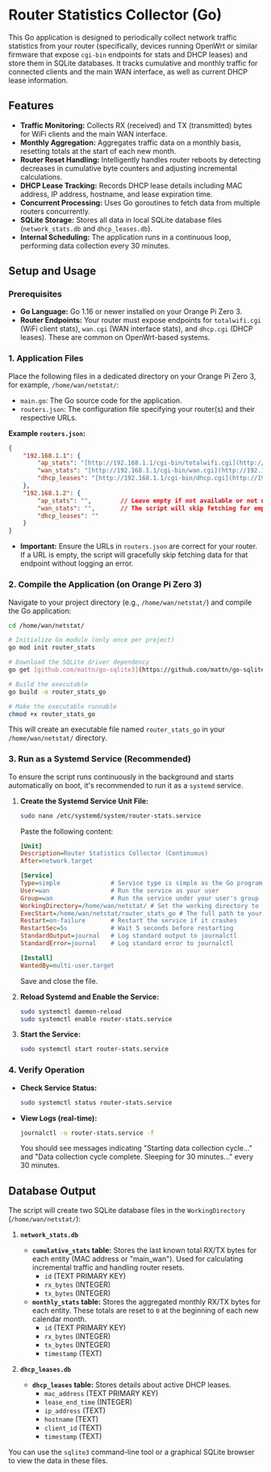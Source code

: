 # Router Statistics Collector (Go)

This Go application is designed to periodically collect network traffic statistics from your router (specifically, devices running OpenWrt or similar firmware that expose `cgi-bin` endpoints for stats and DHCP leases) and store them in SQLite databases. It tracks cumulative and monthly traffic for connected clients and the main WAN interface, as well as current DHCP lease information.

## Features

* **Traffic Monitoring:** Collects RX (received) and TX (transmitted) bytes for WiFi clients and the main WAN interface.
* **Monthly Aggregation:** Aggregates traffic data on a monthly basis, resetting totals at the start of each new month.
* **Router Reset Handling:** Intelligently handles router reboots by detecting decreases in cumulative byte counters and adjusting incremental calculations.
* **DHCP Lease Tracking:** Records DHCP lease details including MAC address, IP address, hostname, and lease expiration time.
* **Concurrent Processing:** Uses Go goroutines to fetch data from multiple routers concurrently.
* **SQLite Storage:** Stores all data in local SQLite database files (`network_stats.db` and `dhcp_leases.db`).
* **Internal Scheduling:** The application runs in a continuous loop, performing data collection every 30 minutes.

## Setup and Usage

### Prerequisites

* **Go Language:** Go 1.16 or newer installed on your Orange Pi Zero 3.
* **Router Endpoints:** Your router must expose endpoints for `totalwifi.cgi` (WiFi client stats), `wan.cgi` (WAN interface stats), and `dhcp.cgi` (DHCP leases). These are common on OpenWrt-based systems.

### 1. Application Files

Place the following files in a dedicated directory on your Orange Pi Zero 3, for example, `/home/wan/netstat/`:

* `main.go`: The Go source code for the application.
* `routers.json`: The configuration file specifying your router(s) and their respective URLs.

**Example `routers.json`:**

```json
{
    "192.168.1.1": {
        "ap_stats": "[http://192.168.1.1/cgi-bin/totalwifi.cgi](http://192.168.1.1/cgi-bin/totalwifi.cgi)",
        "wan_stats": "[http://192.168.1.1/cgi-bin/wan.cgi](http://192.168.1.1/cgi-bin/wan.cgi)",
        "dhcp_leases": "[http://192.168.1.1/cgi-bin/dhcp.cgi](http://192.168.1.1/cgi-bin/dhcp.cgi)"
    },
    "192.168.1.2": {
        "ap_stats": "",        // Leave empty if not available or not needed
        "wan_stats": "",       // The script will skip fetching for empty URLs
        "dhcp_leases": ""
    }
}
```
* **Important:** Ensure the URLs in `routers.json` are correct for your router. If a URL is empty, the script will gracefully skip fetching data for that endpoint without logging an error.

### 2. Compile the Application (on Orange Pi Zero 3)

Navigate to your project directory (e.g., `/home/wan/netstat/`) and compile the Go application:

```bash
cd /home/wan/netstat/

# Initialize Go module (only once per project)
go mod init router_stats

# Download the SQLite driver dependency
go get [github.com/mattn/go-sqlite3](https://github.com/mattn/go-sqlite3)

# Build the executable
go build -o router_stats_go

# Make the executable runnable
chmod +x router_stats_go
```
This will create an executable file named `router_stats_go` in your `/home/wan/netstat/` directory.

### 3. Run as a Systemd Service (Recommended)

To ensure the script runs continuously in the background and starts automatically on boot, it's recommended to run it as a `systemd` service.

1.  **Create the Systemd Service Unit File:**
    ```bash
    sudo nano /etc/systemd/system/router-stats.service
    ```
    Paste the following content:
    ```ini
    [Unit]
    Description=Router Statistics Collector (Continuous)
    After=network.target

    [Service]
    Type=simple              # Service type is simple as the Go program runs continuously
    User=wan                 # Run the service as your user
    Group=wan                # Run the service under your user's group
    WorkingDirectory=/home/wan/netstat/ # Set the working directory to your script's location
    ExecStart=/home/wan/netstat/router_stats_go # The full path to your compiled executable
    Restart=on-failure       # Restart the service if it crashes
    RestartSec=5s            # Wait 5 seconds before restarting
    StandardOutput=journal   # Log standard output to journalctl
    StandardError=journal    # Log standard error to journalctl

    [Install]
    WantedBy=multi-user.target
    ```
    Save and close the file.

2.  **Reload Systemd and Enable the Service:**
    ```bash
    sudo systemctl daemon-reload
    sudo systemctl enable router-stats.service
    ```

3.  **Start the Service:**
    ```bash
    sudo systemctl start router-stats.service
    ```

### 4. Verify Operation

* **Check Service Status:**
    ```bash
    sudo systemctl status router-stats.service
    ```
* **View Logs (real-time):**
    ```bash
    journalctl -u router-stats.service -f
    ```
    You should see messages indicating "Starting data collection cycle..." and "Data collection cycle complete. Sleeping for 30 minutes..." every 30 minutes.

## Database Output

The script will create two SQLite database files in the `WorkingDirectory` (`/home/wan/netstat/`):

1.  **`network_stats.db`**
    * **`cumulative_stats` table:** Stores the last known total RX/TX bytes for each entity (MAC address or "main_wan"). Used for calculating incremental traffic and handling router resets.
        * `id` (TEXT PRIMARY KEY)
        * `rx_bytes` (INTEGER)
        * `tx_bytes` (INTEGER)
    * **`monthly_stats` table:** Stores the aggregated monthly RX/TX bytes for each entity. These totals are reset to `0` at the beginning of each new calendar month.
        * `id` (TEXT PRIMARY KEY)
        * `rx_bytes` (INTEGER)
        * `tx_bytes` (INTEGER)
        * `timestamp` (TEXT)

2.  **`dhcp_leases.db`**
    * **`dhcp_leases` table:** Stores details about active DHCP leases.
        * `mac_address` (TEXT PRIMARY KEY)
        * `lease_end_time` (INTEGER)
        * `ip_address` (TEXT)
        * `hostname` (TEXT)
        * `client_id` (TEXT)
        * `timestamp` (TEXT)

You can use the `sqlite3` command-line tool or a graphical SQLite browser to view the data in these files.
